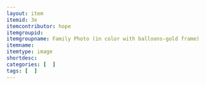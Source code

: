 ```yaml
---
layout: item
itemid: 3e
itemcontributor: hope
itemgroupid: 
itemgroupname: Family Photo (in color with balloons-gold frame)
itemname: 
itemtype: image
shortdesc: 
categories: [  ]
tags: [  ]
---
```







